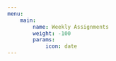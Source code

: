 ```yaml
---
menu:
    main:
        name: Weekly Assignments
        weight: -100
        params:
            icon: date
---
```




































